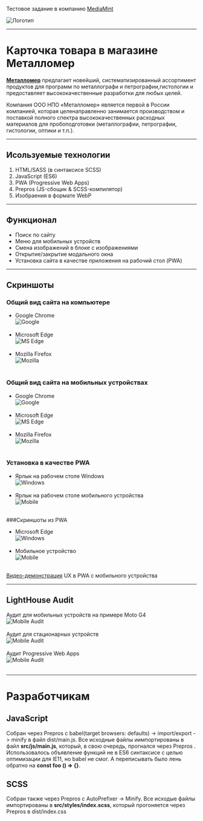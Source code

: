 Тестовое задание в компанию [MediaMint](https://mediamint.ru)

![Логотип](./readme%20imgs/logo.svg)
___

# Карточка товара в магазине Металломер
**[Металломер](http://metallomer.ru/, "ООО НПО «Металломер»")** предлагает новейший, систематизированный ассортимент 
продуктов для программ по металлографи и петрографии,гистологии и предоставляет высококачественные разработки для любых 
целей.

Компания ООО НПО «Металломер» является первой в России компанией, которая целенаправленно занимается производством и 
поставкой полного спектра высококачественных расходных материалов для пробоподготовки (металлографии, петрографии, 
гистологии, оптики и т.п.).
___

## Исользуемые технологии
1. HTML/SASS (в синтаксисе SCSS)
2. JavaScript (ES6)
3. PWA (Progressive Web Apps)
4. Prepros (JS-сбощик & SCSS-компилятор)
5. Изобраения в формате WebP
___

## Функционал
* Поиск по сайту
* Меню для мобильных устройств
* Смена изображений в блоке с изображениями
* Открытие/закрытие модального окна
* Установка сайта в качестве приложения на рабочий стол (PWA)
___

## Скриншоты
### Общий вид сайта на компьютере
* Google Chrome<br>
![Google](./readme%20imgs/chrome%20desktop.png)<br><br>
* Microsoft Edge<br>
![MS Edge](./readme%20imgs/ms%20edge%20desktop.png)<br><br>
* Mozilla Firefox<br>
![Mozilla](./readme%20imgs/mozilla%20desktop.png)<br><br>

### Общий вид сайта на мобильных устройствах
* Google Chrome <br>
![Google](./readme%20imgs/chrome%20preview.png)<br><br>
* Microsoft Edge <br>
![MS Edge](./readme%20imgs/ms%20edge%20preview.png)<br><br>
* Mozilla Firefox <br>
![Mozilla](./readme%20imgs/mozilla%20preview.png)<br><br>


### Установка в качестве PWA
* Ярлык на рабочем столе Windows<br>
![Windows](./readme%20imgs/PWA%20shortcut%20Windows.png)<br><br>
* Ярлык на рабочем столе мобильного устройства <br>
![Mobile](./readme%20imgs/PWA%20mobile%20icon.png)<br><br>


###Скриншоты из PWA
* Microsoft Edge<br>
![Windows](./readme%20imgs/opening%20as%20PWA%20desktop.png)<br><br>
* Мобильное устройство<br>
![Mobile](./readme%20imgs/mobile.jpg)<br><br>

[Видео-демонстрация](https://yadi.sk/i/HwU5ojJ_HRDY0A, "Видео из PWA") UX в PWA с мобильного устройства
___

## LightHouse Audit
Аудит для мобильных устройств на примере Moto G4<br>
![Mobile Audit](./readme%20imgs/mobile%20lighthouse.png)<br><br>
Аудит для стационарных устройств<br>
![Mobile Audit](./readme%20imgs/desktop%20audit.png)<br><br>
Аудит Progressive Web Apps<br>
![Mobile Audit](./readme%20imgs/PWA.png)<br><br>

___
# Разработчикам
## JavaScript
Собран через Prepros с babel(target browsers: defaults) -> import/export -> minify в файл dist/main.js. Все 
исходные файлы иимпортированы в файл **src/js/main.js**, который, в свою очередь, прогнался через Prepros
. Использовалось
объявление функций не в ES6 синтаксисе с целью оптимизации для IE11, но babel
 не смог. А переписывать было лень обратно на **const foo () => {}**.
## SCSS
Собран также через Prepros с AutoPrefixer -> Minify. Все исходые файлы импортированы в **src/styles/index.scss**, 
который прогоняется через Prepros в dist/index.css